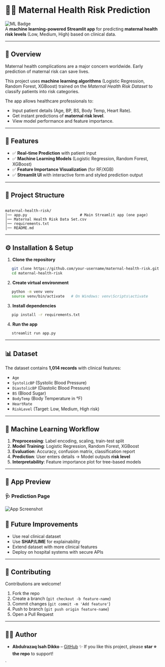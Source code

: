 # 👩‍⚕️ Maternal Health Risk Prediction

![ML Badge](https://img.shields.io/badge/Machine%20Learning-Healthcare-blue?style=for-the-badge)  
A **machine learning-powered Streamlit app** for predicting **maternal health risk levels** (Low, Medium, High) based on clinical data.  

---

## 📌 Overview
Maternal health complications are a major concern worldwide. Early prediction of maternal risk can save lives.  

This project uses **machine learning algorithms** (Logistic Regression, Random Forest, XGBoost) trained on the *Maternal Health Risk Dataset* to classify patients into risk categories.  

The app allows healthcare professionals to:  
- Input patient details (Age, BP, BS, Body Temp, Heart Rate).  
- Get instant predictions of **maternal risk level**.  
- View model performance and feature importance.  

---

## 🚀 Features
- ✅ **Real-time Prediction** with patient input  
- ✅ **Machine Learning Models** (Logistic Regression, Random Forest, XGBoost)  
- ✅ **Feature Importance Visualization** (for RF/XGB)  
- ✅ **Streamlit UI** with interactive form and styled prediction output  

---

## 📂 Project Structure
```

maternal-health-risk/
│── app.py                        # Main Streamlit app (one page)
│── Maternal Health Risk Data Set.csv
│── requirements.txt
│── README.md

````

---
## ⚙️ Installation & Setup

1. **Clone the repository**
   
```bash
   git clone https://github.com/your-username/maternal-health-risk.git
   cd maternal-health-risk
````

2. **Create virtual environment**

```bash
   python -m venv venv
   source venv/bin/activate   # On Windows: venv\Scripts\activate
```

3. **Install dependencies**

```bash
   pip install -r requirements.txt
```

4. **Run the app**

```bash
   streamlit run app.py
```

---

## 📊 Dataset

The dataset contains **1,014 records** with clinical features:

* `Age`
* `SystolicBP` (Systolic Blood Pressure)
* `DiastolicBP` (Diastolic Blood Pressure)
* `BS` (Blood Sugar)
* `BodyTemp` (Body Temperature in °F)
* `HeartRate`
* `RiskLevel` (Target: Low, Medium, High risk)

---

## 🧠 Machine Learning Workflow

1. **Preprocessing**: Label encoding, scaling, train-test split
2. **Model Training**: Logistic Regression, Random Forest, XGBoost
3. **Evaluation**: Accuracy, confusion matrix, classification report
4. **Prediction**: User enters details → Model outputs **risk level**
5. **Interpretability**: Feature importance plot for tree-based models

---

## 📸 App Preview

### 🩺 Prediction Page

![App Screenshot](https://via.placeholder.com/800x400.png?text=Maternal+Risk+Prediction+App)


## 📌 Future Improvements

* Use real clinical dataset 
* Use **SHAP/LIME** for explainability
* Extend dataset with more clinical features
* Deploy on hospital systems with secure APIs

---

## 🤝 Contributing

Contributions are welcome!

1. Fork the repo
2. Create a branch (`git checkout -b feature-name`)
3. Commit changes (`git commit -m 'Add feature'`)
4. Push to branch (`git push origin feature-name`)
5. Open a Pull Request

---


## 👨‍💻 Author

* **Abdulrazaq Isah Dikko** – [GitHub](https://github.com/Sir-ABD)
✨ If you like this project, please **star ⭐ the repo** to support!

`
